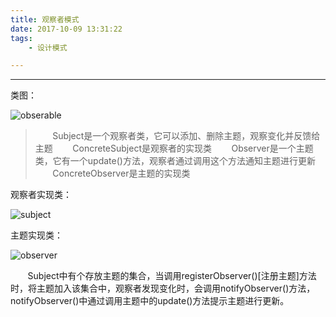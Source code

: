 ```yaml
---
title: 观察者模式
date: 2017-10-09 13:31:22
tags:
	- 设计模式

---
```


-------

类图：

![obserable](观察者.png)

> &nbsp;&nbsp;&nbsp;&nbsp;&nbsp;&nbsp;&nbsp;Subject是一个观察者类，它可以添加、删除主题，观察变化并反馈给主题
&nbsp;&nbsp;&nbsp;&nbsp;&nbsp;&nbsp;&nbsp;ConcreteSubject是观察者的实现类
&nbsp;&nbsp;&nbsp;&nbsp;&nbsp;&nbsp;&nbsp;Observer是一个主题类，它有一个update()方法，观察者通过调用这个方法通知主题进行更新
&nbsp;&nbsp;&nbsp;&nbsp;&nbsp;&nbsp;&nbsp;ConcreteObserver是主题的实现类

<!-- more -->

观察者实现类：

![subject](subject.png)

主题实现类：

![observer](observer.png)

&nbsp;&nbsp;&nbsp;&nbsp;&nbsp;&nbsp;&nbsp;Subject中有个存放主题的集合，当调用registerObserver()[注册主题]方法时，将主题加入该集合中，观察者发现变化时，会调用notifyObserver()方法，notifyObserver()中通过调用主题中的update()方法提示主题进行更新。

